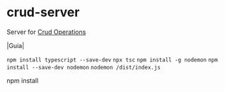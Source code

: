 ﻿# crud-server

Server for [Crud Operations](https://github.com/PoneyPy/CRUDoperations)

|Guia|
 
`npm install typescript --save-dev`
`npx tsc`
`npm install -g nodemon`
`npm install --save-dev nodemon`
`nodemon /dist/index.js`

npm install
